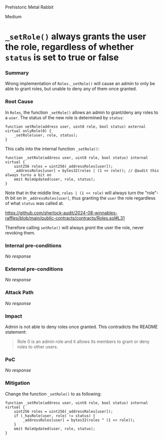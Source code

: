 Prehistoric Metal Rabbit

Medium

# `_setRole()` always grants the user the role, regardless of whether `status` is set to true or false

### Summary

Wrong implementation of `Roles._setRole()` will cause an admin to only be able to grant roles, but unable to deny any of them once granted.

### Root Cause

In `Roles`, the function `_setRole()` allows an admin to grant/deny any roles to a `user`. The status of the new role is determined by `status`:

```solidity
function setRole(address user, uint8 role, bool status) external virtual onlyRole(0) {
    _setRole(user, role, status);
}
```

This calls into the internal function `_setRole()`:

```solidity
function _setRole(address user, uint8 role, bool status) internal virtual {
    uint256 roles = uint256(_addressRoles[user]);
    _addressRoles[user] = bytes32(roles | (1 << role)); // @audit this always turns a bit on
    emit RoleUpdated(user, role, status);
}
```

Note that in the middle line, `roles | (1 << role)` will always turn the "role"-th bit on in `_addressRoles[user]`, thus granting the `user` the role regardless of what `status` was called at.

https://github.com/sherlock-audit/2024-08-winnables-raffles/blob/main/public-contracts/contracts/Roles.sol#L31

Therefore calling `setRole()` will always *grant* the user the role, never revoking them.

### Internal pre-conditions

_No response_

### External pre-conditions

_No response_

### Attack Path

_No response_

### Impact

Admin is not able to deny roles once granted. This contradicts the README statement:
> Role 0 is an admin role and it allows its members to grant or deny roles to other users.


### PoC

_No response_

### Mitigation

Change the function `_setRole()` to as following: 

```solidity
function _setRole(address user, uint8 role, bool status) internal virtual {
    uint256 roles = uint256(_addressRoles[user]);
    if (_hasRole(user, role) != status) {
        _addressRoles[user] = bytes32(roles ^ (1 << role));
    }
    emit RoleUpdated(user, role, status);
}
```